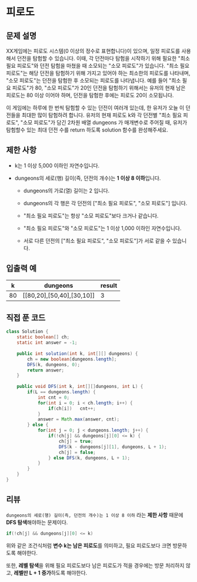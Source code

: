 # 피로도

## 문제 설명

XX게임에는 피로도 시스템(0 이상의 정수로 표현합니다)이 있으며, 일정 피로도를 사용해서 던전을 탐험할 수 있습니다. 이때, 각 던전마다 탐험을 시작하기 위해 필요한 "최소 필요 피로도"와 던전 탐험을 마쳤을 때 소모되는 "소모 피로도"가 있습니다. "최소 필요 피로도"는 해당 던전을 탐험하기 위해 가지고 있어야 하는 최소한의 피로도를 나타내며, "소모 피로도"는 던전을 탐험한 후 소모되는 피로도를 나타냅니다. 예를 들어 "최소 필요 피로도"가 80, "소모 피로도"가 20인 던전을 탐험하기 위해서는 유저의 현재 남은 피로도는 80 이상 이어야 하며, 던전을 탐험한 후에는 피로도 20이 소모됩니다.

이 게임에는 하루에 한 번씩 탐험할 수 있는 던전이 여러개 있는데, 한 유저가 오늘 이 던전들을 최대한 많이 탐험하려 합니다. 유저의 현재 피로도 k와 각 던전별 "최소 필요 피로도", "소모 피로도"가 담긴 2차원 배열 dungeons 가 매개변수로 주어질 때, 유저가 탐험할수 있는 최대 던전 수를 return 하도록 solution 함수를 완성해주세요.



## 제한 사항

- k는 1 이상 5,000 이하인 자연수입니다.

- dungeons의 세로(행) 길이(즉, 던전의 개수)는 **1 이상 8 이하**입니다.

  - dungeons의 가로(열) 길이는 2 입니다.

  - dungeons의 각 행은 각 던전의 ["최소 필요 피로도", "소모 피로도"] 입니다.

  - "최소 필요 피로도"는 항상 "소모 피로도"보다 크거나 같습니다.

  - "최소 필요 피로도"와 "소모 피로도"는 1 이상 1,000 이하인 자연수입니다.

  - 서로 다른 던전의 ["최소 필요 피로도", "소모 피로도"]가 서로 같을 수 있습니다.

    

## 입출력 예

| k    | dungeons                  | result |
| ---- | ------------------------- | ------ |
| 80   | [[80,20],[50,40],[30,10]] | 3      |



## 직접 푼 코드

```java
class Solution {
    static boolean[] ch;
    static int answer = -1;
  
    public int solution(int k, int[][] dungeons) {
        ch = new boolean[dungeons.length];
        DFS(k, dungeons, 0);
        return answer;
    }
  
    public void DFS(int k, int[][]dungeons, int L) {
        if(L == dungeons.length) {
            int cnt = 0;
            for(int i = 0; i < ch.length; i++) {
                if(ch[i])   cnt++;
            }
            answer = Math.max(answer, cnt);
        } else {
            for(int j = 0; j < dungeons.length; j++) {
                if(!ch[j] && dungeons[j][0] <= k) {
                    ch[j] = true;
                    DFS(k - dungeons[j][1], dungeons, L + 1);
                    ch[j] = false;
                } else DFS(k, dungeons, L + 1);
            }
        }
    }
}
```



## 리뷰

`dungeons의 세로(행) 길이(즉, 던전의 개수)는 1 이상 8 이하` 라는 **제한 사항** 때문에 **DFS 탐색**해야하는 문제이다. 

```java
if(!ch[j] && dungeons[j][0] <= k)
```

위와 같은 조건식처럼 **변수 k는 남은 피로도**를 의미하고, 필요 피로도보다 크면 방문하도록 해야한다.

또한, **레벨 탐색**을 위해 필요 피로도보다 남은 피로도가 적을 경우에는 방문 처리하지 않고, **레벨만 L + 1 증가**하도록 해야한다.

